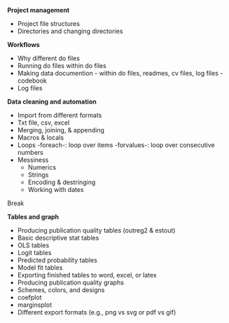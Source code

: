 **Project management**
- Project file structures
- Directories and changing directories

**Workflows**
- Why different do files
- Running do files within do files
- Making data documention - within do files, readmes, cv files, log files - codebook  
- Log files

**Data cleaning and automation**
- Import from different formats
- Txt file, csv, excel
- Merging, joining, & appending
- Macros & locals
- Loops
  -foreach-: loop over items
  -forvalues-: loop over consecutive numbers
- Messiness 
  - Numerics
  - Strings
  - Encoding & destringing
  - Working with dates

Break

**Tables and graph** 
- Producing publication quality tables (outreg2 & estout)
- Basic descriptive stat tables
- OLS tables 
- Logit tables
- Predicted probability tables 
- Model fit tables
- Exporting finished tables to word, excel, or latex
- Producing publication quality graphs 
- Schemes, colors, and designs
- coefplot
- marginsplot
- Different export formats (e.g., png vs svg or pdf vs gif)
